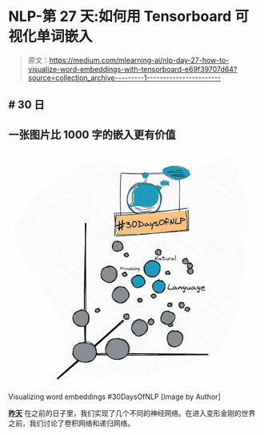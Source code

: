 # NLP-第 27 天:如何用 Tensorboard 可视化单词嵌入

> 原文：<https://medium.com/mlearning-ai/nlp-day-27-how-to-visualize-word-embeddings-with-tensorboard-e69f39707d64?source=collection_archive---------1----------------------->

## # 30 日

## 一张图片比 1000 字的嵌入更有价值

![](img/f607fcb292965b23c7dc52a452cadf1a.png)

Visualizing word embeddings #30DaysOfNLP [Image by Author]

[**昨天**](/mlearning-ai/nlp-day-26-semantic-similarity-with-bert-and-huggingface-transformers-ce76011d5a51) 在之前的日子里，我们实现了几个不同的神经网络。在进入变形金刚的世界之前，我们讨论了卷积网络和递归网络。